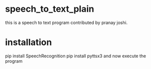 # speech_to_text_plain
this is a speech to text program contributed by pranay joshi.
# installation
pip install SpeechRecognition
pip install pyttsx3
and now execute the program
